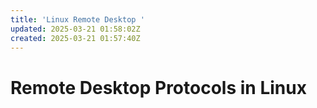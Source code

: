 ```yaml
---
title: 'Linux Remote Desktop '
updated: 2025-03-21 01:58:02Z
created: 2025-03-21 01:57:40Z
---
```


# Remote Desktop Protocols in Linux